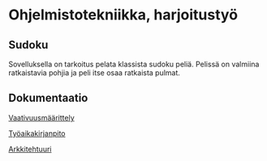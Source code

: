 # Ohjelmistotekniikka, harjoitustyö
## Sudoku

Sovelluksella on tarkoitus pelata klassista sudoku peliä. Pelissä on valmiina ratkaistavia pohjia ja peli itse osaa ratkaista pulmat.
  
## Dokumentaatio

[Vaativuusmäärittely](https://github.com/Pentza/ot-harjoitustyo/blob/master/documentation/vaativuusmaarittely.md)  

[Työaikakirjanpito](https://github.com/Pentza/ot-harjoitustyo/blob/master/documentation/tyoaikakirjanpito.md)  

[Arkkitehtuuri](https://github.com/Pentza/ot-harjoitustyo/blob/master/documentation/arkkitehtuuri.md)  

